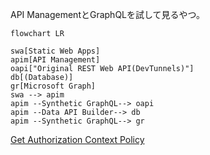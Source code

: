 API ManagementとGraphQLを試して見るやつ。

``` mermaid
flowchart LR

swa[Static Web Apps]
apim[API Management]
oapi["Original REST Web API(DevTunnels)"]
db[(Database)]
gr[Microsoft Graph]
swa --> apim
apim --Synthetic GraphQL--> oapi
apim --Data API Builder--> db
apim --Synthetic GraphQL--> gr
```

[Get Authorization Context Policy](https://learn.microsoft.com/ja-jp/azure/api-management/get-authorization-context-policy)